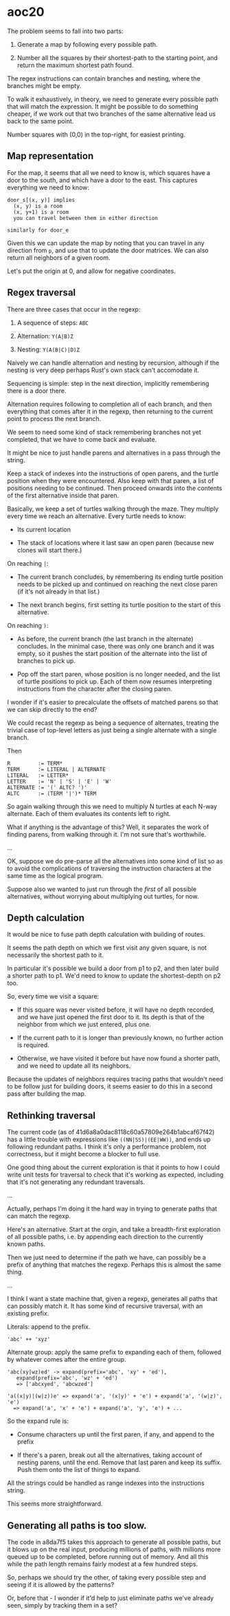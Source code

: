 # aoc20

The problem seems to fall into two parts:

1. Generate a map by following every possible path.

2. Number all the squares by their shortest-path to the starting point, and
   return the maximum shortest path found.

The regex instructions can contain branches and nesting, where the branches
might be empty.

To walk it exhaustively, in theory, we need to generate every possible path that
will match the expression. It might be possible to do something cheaper, if
we work out that two branches of the same alternative lead us back to the
same point.

Number squares with (0,0) in the top-right, for easiest printing.

## Map representation

For the map, it seems that all we need to know is, which squares have a door to
the south, and which have a door to the east. This captures everything we need
to know:

    door_s[(x, y)] implies
      (x, y) is a room
      (x, y+1) is a room
      you can travel between them in either direction

    similarly for door_e

Given this we can update the map by noting that you can travel in any direction
from `p`, and use that to update the door matrices. We can also return all
neighbors of a given room.

Let's put the origin at 0, and allow for negative coordinates.

## Regex traversal

There are three cases that occur in the regexp:

1. A sequence of steps: `ABC`

2. Alternation: `Y(A|B)Z`

3. Nesting: `Y(A(B|C)|D)Z`

Naively we can handle alternation and nesting by recursion, although if the
nesting is very deep perhaps Rust's own stack can't accomodate it.

Sequencing is simple: step in the next direction, implicitly remembering there
is a door there.

Alternation requires following to completion all of each branch, and then
everything that comes after it in the regexp, then returning to the current
point to process the next branch.

We seem to need some kind of stack remembering branches not yet completed, that
we have to come back and evaluate.

It might be nice to just handle parens and alternatives in a pass through the
string.

Keep a stack of indexes into the instructions of open parens, and the turtle
position when they were encountered. Also keep with that paren, a list of
positions needing to be continued. Then proceed onwards into the contents of
the first alternative inside that paren.

Basically, we keep a set of turtles walking through the maze. They multiply
every time we reach an alternative. Every turtle needs to know:

* Its current location

* The stack of locations where it last saw an open paren (because new clones
  will start there.)

On reaching `|`:

* The current branch concludes, by remembering its ending turtle position needs
  to be picked up and continued on reaching the next close paren (if it's not
  already in that list.)

* The next branch begins, first setting its turtle position to the start of this
  alternative.

On reaching `)`:

* As before, the current branch (the last branch in the alternate) concludes.
  In the minimal case, there was only one branch and it was empty, so it pushes
  the start position of the alternate into the list of branches to pick up.

* Pop off the start paren, whose position is no longer needed, and the list of
  turtle positions to pick up. Each of them now resumes interpreting
  instructions from the character after the closing paren.

I wonder if it's easier to precalculate the offsets of matched parens so that we
can skip directly to the end?

We could recast the regexp as being a sequence of alternates, treating the
trivial case of top-level letters as just being a single alternate with a single
branch.

Then

    R         := TERM*
    TERM      := LITERAL | ALTERNATE
    LITERAL   := LETTER*
    LETTER    := 'N' | 'S' | 'E' | 'W'
    ALTERNATE := '(' ALTC? ')'
    ALTC      := (TERM '|')* TERM

So again walking through this we need to multiply N turtles at each N-way
alternate. Each of them evaluates its contents left to right.

What if anything is the advantage of this? Well, it separates the work of
finding parens, from walking through it. I'm not sure that's worthwhile.

...

OK, suppose we do pre-parse all the alternatives into some kind of list so as to
avoid the complications of traversing the instruction characters at the same
time as the logical program.

Suppose also we wanted to just run through the _first_ of all possible
alternatives, without worrying about multiplying out turtles, for now.

## Depth calculation

It would be nice to fuse path depth calculation with building of routes.

It seems the path depth on which we first visit any given square, is not
necessarily the shortest path to it.

In particular it's possible we build a door from p1 to p2, and then later
build a shorter path to p1. We'd need to know to update the shortest-depth
on p2 too.

So, every time we visit a square:

*  If this square was never visited before, it will have no depth recorded,
   and we have just opened the first door to it. Its depth is that of the
   neighbor from which we just entered, plus one.

*  If the current path to it is longer than previously known, no further
   action is required.

*  Otherwise, we have visited it before but have now found a shorter path,
   and we need to update all its neighbors.

Because the updates of neighbors requires tracing paths that wouldn't need
to be follow just for building doors, it seems easier to do this in a second
pass after building the map.

## Rethinking traversal

The current code (as of 41d6a8a0dac8118c60a57809e264b1abcaf67f42) has a little 
trouble with expressions like `((NN|SS)|(EE|WW))`, and ends up following redundant
paths. I think it's only a performance problem, not correctness, but it might 
become a blocker to full use.

One good thing about the current exploration is that it points to how I could write
unit tests for traversal to check that it's working as expected, including that
it's not generating any redundant traversals.

...

Actually, perhaps I'm doing it the hard way in trying to generate paths that
can match the regexp.

Here's an alternative. Start at the orgin, and take a breadth-first exploration
of all possible paths, i.e. by appending each direction to the currently known
paths.

Then we just need to determine if the path we have, can possibly be a prefix of
anything that matches the regexp. Perhaps this is almost the same thing.

...

I think I want a state machine that, given a regexp, generates all paths that
can possibly match it. It has some kind of recursive traversal, with an existing
prefix.

Literals: append to the prefix.

    'abc' ++ 'xyz'

Alternate group: apply the same prefix to expanding each of them, followed by 
whatever comes after the entire group.

    'abc(xy|wz)ed' -> expand(prefix='abc', 'xy' + 'ed'), 
       expand(prefix='abc', 'wz' + 'ed')
       => ['abcxyed', 'abcwzed']
       
    'a((x|y)|(w|z))e' => expand('a', '(x|y)' + 'e') + expand('a', '(w|z)', 'e')
      => expand('a', 'x' + 'e') + expand('a', 'y', 'e') + ...

So the expand rule is:

* Consume characters up until the first paren, if any, and append to the prefix

* If there's a paren, break out all the alternatives, taking account of nesting 
  parens, until the end. Remove that last paren and keep its suffix. 
  Push them onto the list of things to expand.
  
All the strings could be handled as range indexes into the instructions string.

This seems more straightforward. 
       
## Generating all paths is too slow.

The code in a8da7f5 takes this approach to generate all possible paths, but
it blows up on the real input, producing millions of paths, with millions
more queued up to be completed, before running out of memory. And all this while
the path length remains fairly modest at a few hundred steps.

So, perhaps we should try the other, of taking every possible step and seeing
if it is allowed by the patterns?

Or, before that - I wonder if it'd help to just eliminate paths we've already seen,
simply by tracking them in a set?
